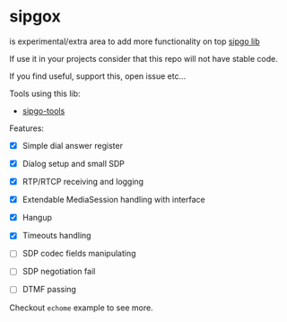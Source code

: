 # sipgox

is experimental/extra area to add more functionality on top [sipgo lib](https://github.com/emiago/sipgo)

If use it in your projects consider that this repo will not have stable code.

If you find useful, support this, open issue etc...

Tools using this lib:
- [sipgo-tools](https://github.com/emiago/sipgo-tools)

Features:
- [x] Simple dial answer register
- [x] Dialog setup and small SDP 
- [x] RTP/RTCP receiving and logging
- [x] Extendable MediaSession handling with interface
- [x] Hangup
- [x] Timeouts handling
- [ ] SDP codec fields manipulating
- [ ] SDP negotiation fail
- [ ] DTMF passing


Checkout `echome` example to see more. 


